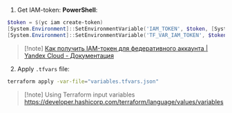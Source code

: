 1. Get IAM-token:
**PowerShell**:
```PowerShell
$token = $(yc iam create-token)
[System.Environment]::SetEnvironmentVariable('IAM_TOKEN', $token, [System.EnvironmentVariableTarget]::User)
[System.Environment]::SetEnvironmentVariable('TF_VAR_IAM_TOKEN', $token, [System.EnvironmentVariableTarget]::User)
```
>[!note] [Как получить IAM-токен для федеративного аккаунта | Yandex Cloud - Документация](https://yandex.cloud/ru/docs/iam/operations/iam-token/create-for-federation)
2. Apply `.tfvars` file:
```Bash
terraform apply -var-file="variables.tfvars.json"
```
>[!note] Using Terraform input variables https://developer.hashicorp.com/terraform/language/values/variables
